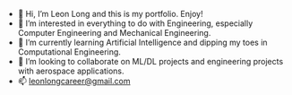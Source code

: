 - 👋 Hi, I’m Leon Long and this is my portfolio. Enjoy!
- 👀 I’m interested in everything to do with Engineering, especially Computer Engineering and Mechanical Engineering.
- 🌱 I’m currently learning Artificial Intelligence and dipping my toes in Computational Engineering.
- 💞️ I’m looking to collaborate on ML/DL projects and engineering projects with aerospace applications.
- 📫 leonlongcareer@gmail.com

<!---
Leon-Long-Portfolio/Leon-Long-Portfolio is a ✨ special ✨ repository because its `README.md` (this file) appears on your GitHub profile.
You can click the Preview link to take a look at your changes.
--->
